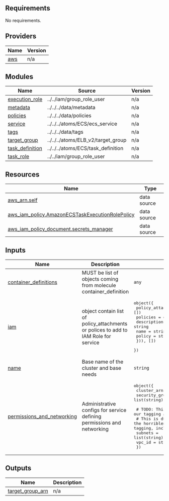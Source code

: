 <!-- BEGIN_TF_DOCS -->
## Requirements

No requirements.

## Providers

| Name | Version |
|------|---------|
| <a name="provider_aws"></a> [aws](#provider\_aws) | n/a |

## Modules

| Name | Source | Version |
|------|--------|---------|
| <a name="module_execution_role"></a> [execution\_role](#module\_execution\_role) | ../../iam/group_role_user | n/a |
| <a name="module_metadata"></a> [metadata](#module\_metadata) | ../../../data/metadata | n/a |
| <a name="module_policies"></a> [policies](#module\_policies) | ../../../data/policies | n/a |
| <a name="module_service"></a> [service](#module\_service) | ../../../atoms/ECS/ecs_service | n/a |
| <a name="module_tags"></a> [tags](#module\_tags) | ../../../data/tags | n/a |
| <a name="module_target_group"></a> [target\_group](#module\_target\_group) | ../../../atoms/ELB_v2/target_group | n/a |
| <a name="module_task_definition"></a> [task\_definition](#module\_task\_definition) | ../../../atoms/ECS/task_definition | n/a |
| <a name="module_task_role"></a> [task\_role](#module\_task\_role) | ../../iam/group_role_user | n/a |

## Resources

| Name | Type |
|------|------|
| [aws_arn.self](https://registry.terraform.io/providers/hashicorp/aws/latest/docs/data-sources/arn) | data source |
| [aws_iam_policy.AmazonECSTaskExecutionRolePolicy](https://registry.terraform.io/providers/hashicorp/aws/latest/docs/data-sources/iam_policy) | data source |
| [aws_iam_policy_document.secrets_manager](https://registry.terraform.io/providers/hashicorp/aws/latest/docs/data-sources/iam_policy_document) | data source |

## Inputs

| Name | Description | Type | Default | Required |
|------|-------------|------|---------|:--------:|
| <a name="input_container_definitions"></a> [container\_definitions](#input\_container\_definitions) | MUST be list of objects coming from molecule container\_definition | `any` | n/a | yes |
| <a name="input_iam"></a> [iam](#input\_iam) | object contain list of policy\_attachments or polices to add to IAM Role for service | <pre>object({<br/>    policy_attachments = optional(list(string), [])<br/>    policies = optional(list(object({<br/>      description = string<br/>      name        = string<br/>      policy      = string<br/>    })), [])<br/>  })</pre> | `null` | no |
| <a name="input_name"></a> [name](#input\_name) | Base name of the cluster and base needs | `string` | n/a | yes |
| <a name="input_permissions_and_networking"></a> [permissions\_and\_networking](#input\_permissions\_and\_networking) | Administrative configs for service defining permissions and networking | <pre>object({<br/>    cluster_arn     = string<br/>    security_groups = list(string)<br/><br/>    # TODO: This should be looked up by default, but our tagging and filtering abilities are so poor.<br/>    # This is due to the horribleness of "common/fleet" they have no literal difference in tagging, including in their environment_name name.<br/>    subnets = list(string)<br/>    vpc_id  = string<br/>  })</pre> | n/a | yes |

## Outputs

| Name | Description |
|------|-------------|
| <a name="output_target_group_arn"></a> [target\_group\_arn](#output\_target\_group\_arn) | n/a |
<!-- END_TF_DOCS -->

